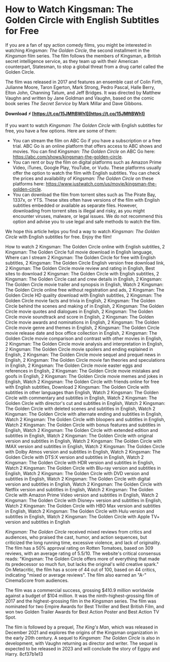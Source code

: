 # How to Watch Kingsman: The Golden Circle with English Subtitles for Free
 
If you are a fan of spy action comedy films, you might be interested in watching *Kingsman: The Golden Circle*, the second installment in the *Kingsman* film series. The film follows the members of Kingsman, a British secret intelligence service, as they team up with their American counterpart, Statesman, to stop a global threat from a drug cartel called the Golden Circle.
 
The film was released in 2017 and features an ensemble cast of Colin Firth, Julianne Moore, Taron Egerton, Mark Strong, Pedro Pascal, Halle Berry, Elton John, Channing Tatum, and Jeff Bridges. It was directed by Matthew Vaughn and written by Jane Goldman and Vaughn, based on the comic book series *The Secret Service* by Mark Millar and Dave Gibbons.
 
**Download ⚡ [https://t.co/15JMftBWh1](https://t.co/15JMftBWh1)**


 
If you want to watch *Kingsman: The Golden Circle* with English subtitles for free, you have a few options. Here are some of them:
 
- You can stream the film on ABC Go if you have a subscription or a free trial. ABC Go is an online platform that offers access to ABC shows and movies. You can find *Kingsman: The Golden Circle* on ABC Go here: https://abc.com/shows/kingsman-the-golden-circle.
- You can rent or buy the film on digital platforms such as Amazon Prime Video, iTunes, Google Play, YouTube, or Vudu. These platforms usually offer the option to watch the film with English subtitles. You can check the prices and availability of *Kingsman: The Golden Circle* on these platforms here: https://www.justwatch.com/us/movie/kingsman-the-golden-circle.
- You can download the film from torrent sites such as The Pirate Bay, 1337x, or YTS. These sites often have versions of the film with English subtitles embedded or available as separate files. However, downloading from torrent sites is illegal and risky, as you might encounter viruses, malware, or legal issues. We do not recommend this option and advise you to use legal and safe methods to watch the film.

We hope this article helps you find a way to watch *Kingsman: The Golden Circle* with English subtitles for free. Enjoy the film!
 
How to watch 2 Kingsman: The Golden Circle online with English subtitles,  2 Kingsman: The Golden Circle full movie download in English language,  Where can I stream 2 Kingsman: The Golden Circle for free with English subtitles,  2 Kingsman: The Golden Circle English version free download link,  2 Kingsman: The Golden Circle movie review and rating in English,  Best sites to download 2 Kingsman: The Golden Circle with English subtitles,  2 Kingsman: The Golden Circle cast and crew details in English,  2 Kingsman: The Golden Circle movie trailer and synopsis in English,  Watch 2 Kingsman: The Golden Circle online free without registration and ads,  2 Kingsman: The Golden Circle HD quality download with English subtitles,  2 Kingsman: The Golden Circle movie facts and trivia in English,  2 Kingsman: The Golden Circle behind the scenes and making of in English,  2 Kingsman: The Golden Circle movie quotes and dialogues in English,  2 Kingsman: The Golden Circle movie soundtrack and score in English,  2 Kingsman: The Golden Circle movie awards and nominations in English,  2 Kingsman: The Golden Circle movie genre and themes in English,  2 Kingsman: The Golden Circle movie release date and box office collection in English,  2 Kingsman: The Golden Circle movie comparison and contrast with other movies in English,  2 Kingsman: The Golden Circle movie analysis and interpretation in English,  2 Kingsman: The Golden Circle movie spoilers and ending explained in English,  2 Kingsman: The Golden Circle movie sequel and prequel news in English,  2 Kingsman: The Golden Circle movie fan theories and speculations in English,  2 Kingsman: The Golden Circle movie easter eggs and references in English,  2 Kingsman: The Golden Circle movie mistakes and goofs in English,  2 Kingsman: The Golden Circle movie memes and jokes in English,  Watch 2 Kingsman: The Golden Circle with friends online for free with English subtitles,  Download 2 Kingsman: The Golden Circle with subtitles in other languages than English,  Watch 2 Kingsman: The Golden Circle with commentary and subtitles in English,  Watch 2 Kingsman: The Golden Circle with director's cut and subtitles in English,  Watch 2 Kingsman: The Golden Circle with deleted scenes and subtitles in English,  Watch 2 Kingsman: The Golden Circle with alternate ending and subtitles in English,  Watch 2 Kingsman: The Golden Circle with bloopers and subtitles in English,  Watch 2 Kingsman: The Golden Circle with bonus features and subtitles in English,  Watch 2 Kingsman: The Golden Circle with extended edition and subtitles in English,  Watch 2 Kingsman: The Golden Circle with original version and subtitles in English,  Watch 2 Kingsman: The Golden Circle with IMAX version and subtitles in English,  Watch 2 Kingsman: The Golden Circle with Dolby Atmos version and subtitles in English,  Watch 2 Kingsman: The Golden Circle with DTS:X version and subtitles in English,  Watch 2 Kingsman: The Golden Circle with HDR version and subtitles in English,  Watch 2 Kingsman: The Golden Circle with Blu-ray version and subtitles in English,  Watch 2 Kingsman: The Golden Circle with DVD version and subtitles in English,  Watch 2 Kingsman: The Golden Circle with digital version and subtitles in English,  Watch 2 Kingsman: The Golden Circle with Netflix version and subtitles in English,  Watch 2 Kingsman: The Golden Circle with Amazon Prime Video version and subtitles in English,  Watch 2 Kingsman: The Golden Circle with Disney+ version and subtitles in English,  Watch 2 Kingsman: The Golden Circle with HBO Max version and subtitles in English,  Watch 2 Kingsman: The Golden Circle with Hulu version and subtitles in English,  Watch 2 Kingsman: The Golden Circle with Apple TV+ version and subtitles in English
  
*Kingsman: The Golden Circle* received mixed reviews from critics and audiences, who praised the cast, humor, and action sequences, but criticized the long running time, excessive violence, and lack of originality. The film has a 50% approval rating on Rotten Tomatoes, based on 309 reviews, with an average rating of 5.5/10. The website's critical consensus reads: \"Kingsman: The Golden Circle offers more of everything that made its predecessor so much fun, but lacks the original's wild creative spark.\" On Metacritic, the film has a score of 44 out of 100, based on 44 critics, indicating \"mixed or average reviews\". The film also earned an \"A-\" CinemaScore from audiences.
 
The film was a commercial success, grossing $410.9 million worldwide against a budget of $104 million. It was the ninth-highest-grossing film of 2017 and the highest-grossing film in the *Kingsman* series. The film was nominated for two Empire Awards for Best Thriller and Best British Film, and won two Golden Trailer Awards for Best Action Poster and Best Action TV Spot.
 
The film is followed by a prequel, *The King's Man*, which was released in December 2021 and explores the origins of the Kingsman organization in the early 20th century. A sequel to *Kingsman: The Golden Circle* is also in development, with Vaughn returning as director and writer. The sequel is expected to be released in 2023 and will conclude the story of Eggsy and Harry.
 8cf37b1e13
 
